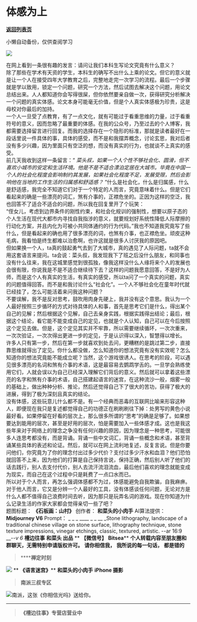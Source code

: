 # 体感为上

[**返回列表页**](/gzh/槽边往事)

小懒自动备份，仅供查阅学习

![](https://mmbiz.qpic.cn/mmbiz_jpg/Ia6gU9JNtkpiankgf3uQBjNdrrHLbzhmwxgtXpY4MMibcBTtyhTe4CLR3ibQ0a0zkCmg63FZaJdpTiayibAyZAzLQVQ/640?wx_fmt=jpeg&from;=appmsg)

在网上看到一条很有趣的发言：请问让我们本科生写论文究竟有什么意义？  
除了那些在学术有天资的学生，本科生的确写不出什么上乘的论文。但它的意义就是让一个人在接受四年大学教育之后，完整地走完一次学习的流程。最后一个步骤就是学以致用，锁定一个问题，研究一个方法，然后试图去解决这个问题，用论文总结出来。人人都知道你会写得很屎，但你依然要亲自做一次，获得研究分析解决一个问题的真实体感。论文本身可能毫无价值，但是个人真实体感极为珍贵，这是母校对你最后的加持。  
一个人一旦受了点教育，有了一点文化，就有可能过于看重思维的力量，过于看重符号的意义，因而忽略了最重要的体感。在我的公众号，乃至过去的个人博客，我都需要选择留言进行回复。而我的选择存在一个隐形的标准，那就是读者最好在一段话里说一件具体的事，具体的感受，而不是和我摆弄概念，讨论玄思，我对后者没有多少兴趣，因为里面只有空泛的想，而没有真实的行为，也就谈不上真实的感受。  
前几天我收到这样一条留言：“
_菜头叔，如果一个人个性不够社会化、圆滑，但不喜欢小城市的安定和生活环境。他是不是不适合漂泊定居在大城市。毕竟在中国一个人的社会化程度会影响制约其发展，如果社会化程度不足，发展受限，然后会影响他在当地的工作生活的归属感和舒适感？_
”什么是社会化，什么是归属感，什么是舒适感，我完全不知道它们对于一个特定的人而言，究竟意味着什么。但是它们看起来的确是一些漂亮的词汇，煞有介事的，正襟危坐的。正因为这样的空泛，我也回答不了适合不适合的问题，所以我在回复里开了个玩笑：  
“侄女儿，考虑到边界条件的刚性约束，和社会化规训的强制性，想要以原子态的个人生活在现代大都市内寻找自我指涉的意义，就要规划好系统性降低人际摩擦的行动化方案，并且内化为可被小共同体通约的行为代码。”我也不知道我究竟写了些什么，但是看起来的确也用了很多漂亮的词，也煞有介事，也正襟危坐。顽皮这种毛病，我看怕是终生都难以治愈啊，也许这就是很多人讨厌我的原因吧。  
但如果换一个人，ta真的鼓起勇气去到了大城市，真的遇见了人际问题，ta就不会用这套语言来提问。ta会说：菜头叔，我发现我下了班之后没什么朋友，和同事也没有什么往来，我在这城里感觉到很孤独，像我这样没什么人缘将来个人的发展也会很有限，你说我是不是不适合继续待下去？这样的问题我愿意回答，不是好为人师，而是这个人有真实的生活，有真实的感受，所以ta问了一个真实的问题，真实的问题值得回答。而不是和我讨论什么“社会化”。一个人不够社会化在童年时代就已经挂了，怎么可能活着来问我这种问题？  
不要误解，我不是反对思考，鼓吹用肉身先硬上，我并没有这个意思。我认为一个人最好按照三步循环的方式对待具体的人和事，首先是思考它们是什么，得出某个自己的见解；然后根据这个见解，自己去亲身实践，根据实践得出结论；最后，根据这个结论，看它能不能变成自己的定见，也就是个人认知，自己可以在今后按照这个定见去做。但是，这个定见其实并不牢靠，所以需要继续循环，一次次重来，一次次验证，一次次得出更进一步的定见，于是认识得以深入，智慧得以增长。  
许多人只有第一步，然后在第一步就喜欢到处去问，更糟糕的是跳过第二步，直接靠思维就得出了定见。你什么都没做，怎么知道你的想法究竟有没有实效呢？怎么知道你的想法究竟能不能成立呢？当然，这个游戏很诱人。在思考的阶段，可以遇见很多漂亮的名词和煞有介事的术语，这是最容易去鹦鹉学舌的。一旦学会熟练使用它们，人就会误以为自己已经深入理解它们背后的意义。然后就可以拿着这些漂亮的名字和煞有介事的术语，自己搭建起语言的迷宫，在这种流沙一般，烟雾一般的基础上，做出种种分析、推论，然后还觉得自己下了很大的苦功，获得了极大的进展，得到了极为深刻且真实的结论。  
没有体感，这些玩意儿什么都不是。有一个经典而恶毒的互联网比喻来形容这种人，即便现在我只是复述都觉得自己的功德正在刷刷刷往下掉：处男写的黄色小说最好看。如果停留在好看的层次上，那么很多所谓的“思考”的确是足够了。如果想要达到能用的层次，甚至是好用的层次，怕是需要加入一些体感才成。这也是我这些年来对于网络上的理念之争没有任何兴趣的原因，因为理念是一种思考，可能很多人连思考都没有，而是背诵。背诵一些中文词汇，背诵一些概念和术语，甚至背诵某些具体的表述和论证。然后，就可以在网上流利地复述，反复言说。但是你要问他们，你究竟为了你的理念付出过多少代价？支付过多少汗水和血泪？他们恐怕就回答不上来，因为他们的打算是自己保持言说，保持正确，然后别人听了他们的话去践行，别人去支付代价，别人去流汗流泪流血，最后他们喜欢的理念就能变成为现实，而自己在这个过程中只是耗费了一点口水而已。  
所以对于个人而言，再怎么强调体感都不为过，体感能避免自我欺骗，自我麻痹。对于他人而言，它又是分辨一个人最好的工具，没有体感谈任何问题，无论对方是什么人都不值得自己浪费时间去听，因为那只是玩弄名词的游戏。现在你知道为什么记录生活的作家大家都会觉得亲切一些了吧？  
题图标题： **《石板画：山村》** 创作者： **和菜头的小肉手** AI算法提供： **Midjourney V6** Prompt： _ _ _
____ _ _ __ _Stone lithography, landscape of a traditional chinese village on
stone surface, lithography technique, stone texture impressions, vinegar
etchings, classic, textured, artistic. --ar 16:9 ___\--v 6_ **槽边往事** **和菜头
出品** ** **【微信号】** **Bitsea**** **个人转载内容至朋友圈和群聊天，无需特别申请版权许可。** **请你相信我，**
**我所说的每一句话，** **都是错的**

>  ******禅定时刻**

![](https://mmbiz.qpic.cn/mmbiz_jpg/Ia6gU9JNtkooFyDk1kCNjPtCeV9ZpiaJKKonghXsCLTlcCnDEx6BCa08r8AYHUgfhRWYHbza0oBWqVmLVPFagAA/640?wx_fmt=jpeg&from;=appmsg)
** **《语言迷宫》**** **和菜头的小肉手** **iPhone 摄影**

>  **南派三叔专区**

![](https://mmbiz.qpic.cn/mmbiz_jpg/Ia6gU9JNtkpiankgf3uQBjNdrrHLbzhmwGtqz5cLXwMfwMTW9yPtkYcpSObwVXm45HJ6G0jKrEhde3JaTrOAhNQ/640?wx_fmt=jpeg&from;=appmsg)南派，这张《你相信光吗》送给你。
****

>  **《槽边往事》专营店营业中**

  
  

